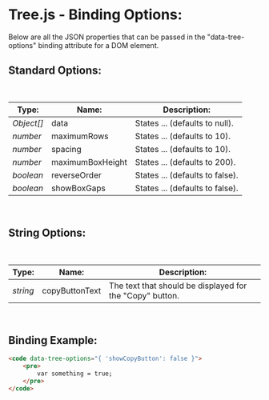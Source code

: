 # Tree.js - Binding Options:

Below are all the JSON properties that can be passed in the "data-tree-options" binding attribute for a DOM element.


## Standard Options:
<br/>

| Type: | Name: | Description: |
| --- | --- | --- |
| *Object[]* | data | States ... (defaults to null). |
| *number* | maximumRows | States ... (defaults to 10). |
| *number* | spacing | States ... (defaults to 10). |
| *number* | maximumBoxHeight | States ... (defaults to 200). |
| *boolean* | reverseOrder | States ... (defaults to false). |
| *boolean* | showBoxGaps | States ... (defaults to false). |

<br/>


## String Options:
<br/>

| Type: | Name: | Description: |
| --- | --- | --- |
| *string* | copyButtonText | The text that should be displayed for the "Copy" button. |

<br/>


## Binding Example:

```markdown
<code data-tree-options="{ 'showCopyButton': false }">
    <pre>
        var something = true;
    </pre>
</code>
```